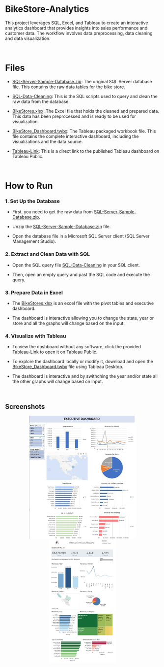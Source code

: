 # BikeStore-Analytics
This project leverages SQL, Excel, and Tableau to create an interactive analytics dashboard that provides insights into sales performance and customer data. The workflow involves data preprocessing, data cleaning and data visualization.

<br>

# Files 

- [SQL-Server-Sample-Database.zip](SQL-Server-Sample-Database.zip): The original SQL Server database file. This contains the raw data tables for the bike store.

- [SQL-Data-Cleaning](SQL-Data-Cleaning): This is the SQL scripts used to query and clean the raw data from the database.

- [BikeStores.xlsx](BikeStores.xlsx): The Excel file that holds the cleaned and prepared data. This data has been preprocessed and is ready to be used for visualization.

- [BikeStore_Dashboard.twbx](BikeStore_Dashboard.twbx): The Tableau packaged workbook file. This file contains the complete interactive dashboard, including the visualizations and the data source.

- [Tableau-Link](Tableau-Link): This is a direct link to the published Tableau dashboard on Tableau Public.

<br>

# How to Run

### 1. Set Up the Database
 - First, you need to get the raw data from [SQL-Server-Sample-Database.zip](SQL-Server-Sample-Database.zip).

 - Unzip the [SQL-Server-Sample-Database.zip](SQL-Server-Sample-Database.zip) file.

 - Open the database file in a Microsoft SQL Server client (SQL Server Management Studio).

### 2. Extract and Clean Data with SQL

 - Open the SQL query file [SQL-Data-Cleaning](SQL-Data-Cleaning) in your SQL client.

 - Then, open an empty query and past the SQL code and execute the query.


### 3. Prepare Data in Excel
 - The [BikeStores.xlsx](BikeStores.xlsx) is an excel file with the pivot tables and executive dashboard.

 - The dashboard is interactive allowing you to change the state, year or store and all the graphs will change based on the input.

### 4. Visualize with Tableau

 - To view the dashboard without any software, click the provided [Tableau-Link](Tableau-Link) to open it on Tableau Public.

 - To explore the dashboard locally or modify it, download and open the [BikeStore_Dashboard.twbx](BikeStore_Dashboard.twbx) file using Tableau Desktop.

 - The dashboard is interactive and by swithching the year and/or state all the other graphs will change based on input.

<br>

## Screenshots

<p align="center">
  <img src="ExcelPhoto.JPG" alt="Excel Dashboard Photo" height="400px" />
  <img src="TableauPhoto.JPG" alt="Tableau Dashboard Photo" height="400px" />
</p>


